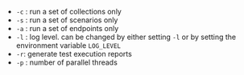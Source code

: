 * `-c` : run a set of collections only
* `-s` : run a set of scenarios only
* `-a` : run a set of endpoints only
* `-l` : log level. can be changed by either setting `-l` or by setting the environment variable `LOG_LEVEL`
* `-r`: generate test execution reports
* `-p` : number of parallel threads